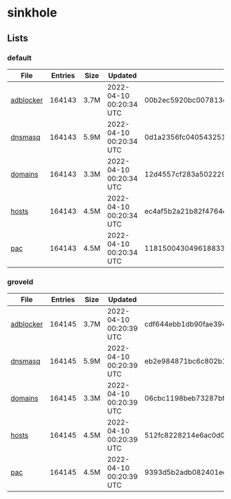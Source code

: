 # sinkhole

## Lists

### default

|File|Entries|Size|Updated|Hash|
|-|-|-|-|-|
|[adblocker](https://raw.githubusercontent.com/groveld/sinkhole/lists/default/adblocker.txt)|164143|3.7M|2022-04-10 00:20:34 UTC|00b2ec5920bc007813d3a26441295c7ae967d464f54404c25cba0f1447870955|
|[dnsmasq](https://raw.githubusercontent.com/groveld/sinkhole/lists/default/dnsmasq.txt)|164143|5.9M|2022-04-10 00:20:34 UTC|0d1a2356fc0405432511691e027da9c59c9ad5bb4ce14b376ab73a623f707939|
|[domains](https://raw.githubusercontent.com/groveld/sinkhole/lists/default/domains.txt)|164143|3.3M|2022-04-10 00:20:34 UTC|12d4557cf283a50222911a17c24b932b1ab4601c34ae1866f016c8ab4cf433c0|
|[hosts](https://raw.githubusercontent.com/groveld/sinkhole/lists/default/hosts.txt)|164143|4.5M|2022-04-10 00:20:34 UTC|ec4af5b2a21b82f4764e35041f2a4f21cadeb1bef9c226c627f0de9050010b98|
|[pac](https://raw.githubusercontent.com/groveld/sinkhole/lists/default/pac.txt)|164143|4.5M|2022-04-10 00:20:34 UTC|1181500430496188339232abdba06b82b2e95bcce9f72d34a288238c8d0c0f4c|

### groveld

|File|Entries|Size|Updated|Hash|
|-|-|-|-|-|
|[adblocker](https://raw.githubusercontent.com/groveld/sinkhole/lists/groveld/adblocker.txt)|164145|3.7M|2022-04-10 00:20:39 UTC|cdf644ebb1db90fae394ca7e3a105d54f6451e5206dd4c78884c8d3751df1e96|
|[dnsmasq](https://raw.githubusercontent.com/groveld/sinkhole/lists/groveld/dnsmasq.txt)|164145|5.9M|2022-04-10 00:20:39 UTC|eb2e984871bc6c802b1c71dba43b8ec85e54c50fa7c9272f2dad9d17e4d393fe|
|[domains](https://raw.githubusercontent.com/groveld/sinkhole/lists/groveld/domains.txt)|164145|3.3M|2022-04-10 00:20:39 UTC|06cbc1198beb73287bf693689c69810b55179c18d99342048e15b852ed50525f|
|[hosts](https://raw.githubusercontent.com/groveld/sinkhole/lists/groveld/hosts.txt)|164145|4.5M|2022-04-10 00:20:39 UTC|512fc8228214e6ac0d038a8bd81d7f1f29f32ce9727306fc8ca52dc42d78ec62|
|[pac](https://raw.githubusercontent.com/groveld/sinkhole/lists/groveld/pac.txt)|164145|4.5M|2022-04-10 00:20:39 UTC|9393d5b2adb082401ecd8e059bf61aea1843b8b1b297ff4755060ce29879c3f2|
